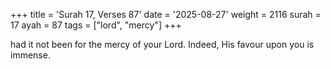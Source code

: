 +++
title = 'Surah 17, Verses 87'
date = '2025-08-27'
weight = 2116
surah = 17
ayah = 87
tags = ["lord", "mercy"]
+++

had it not been for the mercy of your Lord. Indeed, His favour upon you is immense.